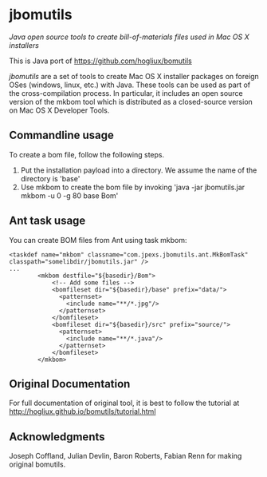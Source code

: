 jbomutils
========

*Java open source tools to create bill-of-materials files used in Mac OS X installers*

This is Java port of https://github.com/hogliux/bomutils

*jbomutils* are a set of tools to create Mac OS X installer packages on foreign OSes (windows, linux, etc.) with Java. 
These tools can be used as part of the cross-compilation process. In particular, it includes an open source version of the mkbom tool which is distributed as a closed-source version on Mac OS X Developer Tools.

Commandline usage
-----
To create a bom file, follow the following steps.

1. Put the installation payload into a directory. We assume the name of the directory is 'base'
2. Use mkbom to create the bom file by invoking 'java -jar jbomutils.jar mkbom -u 0 -g 80 base Bom'

Ant task usage
-----
You can create BOM files from Ant using task mkbom:
```ant
<taskdef name="mkbom" classname="com.jpexs.jbomutils.ant.MkBomTask" classpath="somelibdir/jbomutils.jar" />
...
        <mkbom destfile="${basedir}/Bom">
            <!-- Add some files -->
            <bomfileset dir="${basedir}/base" prefix="data/">
              <patternset>
                <include name="**/*.jpg"/>                
              </patternset>
            </bomfileset>
            <bomfileset dir="${basedir}/src" prefix="source/">
              <patternset>
                <include name="**/*.java"/>                
              </patternset>
            </bomfileset>
        </mkbom>   
```

Original Documentation
-------------
For full documentation of original tool, it is best to follow the tutorial at http://hogliux.github.io/bomutils/tutorial.html

Acknowledgments
----------------
Joseph Coffland, Julian Devlin, Baron Roberts, Fabian Renn for making original bomutils.
